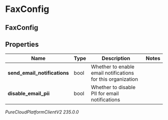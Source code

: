 # FaxConfig

## FaxConfig

## Properties

|Name | Type | Description | Notes|
|------------ | ------------- | ------------- | -------------|
| **send_email_notifications** | bool | Whether to enable email notifications for this organization | |
| **disable_email_pii** | bool | Whether to disable PII for email notifications | |



_PureCloudPlatformClientV2 235.0.0_
